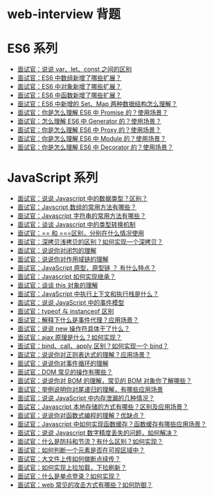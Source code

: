 # web-interview 背题

# ES6 系列

- [面试官：说说 var、let、const 之间的区别](./ES6系列/面试官：说说%20var、let、const%20之间的区别.md)
- [面试官：ES6 中数组新增了哪些扩展？](./ES6系列/面试官：ES6%20中数组新增了哪些扩展？.md)
- [面试官：ES6 中对象新增了哪些扩展？](./ES6系列/面试官：ES6%20中对象新增了哪些扩展？.md)
- [面试官：ES6 中函数新增了哪些扩展？](./ES6系列/面试官：ES6%20中函数新增了哪些扩展？.md)
- [面试官：ES6 中新增的 Set、Map 两种数据结构怎么理解？](./ES6系列/面试官：ES6%20中新增的%20Set、Map%20两种数据结构怎么理解？.md)
- [面试官：你是怎么理解 ES6 中 Promise 的？使用场景？](./ES6系列/面试官：你是怎么理解%20ES6%20中%20Promise%20的？使用场景？.md)
- [面试官：怎么理解 ES6 中 Generator 的？使用场景？](./ES6系列/面试官：怎么理解%20ES6%20中%20Generator%20的？使用场景？.md)
- [面试官：你是怎么理解 ES6 中 Proxy 的？使用场景？](./ES6系列/面试官：你是怎么理解%20ES6%20中%20Proxy%20的？使用场景？.md)
- [面试官：你是怎么理解 ES6 中 Module 的？使用场景？](./ES6系列/面试官：你是怎么理解%20ES6%20中%20Module%20的？使用场景？.md)
- [面试官：你是怎么理解 ES6 中 Decorator 的？使用场景？](./ES6系列/面试官：你是怎么理解%20ES6%20中%20Decorator%20的？使用场景？.md)

# JavaScript 系列

- [面试官：说说 Javascript 中的数据类型？区别？]()
- [面试官：Javscript 数组的常用方法有哪些？]()
- [面试官：Javascript 字符串的常用方法有哪些？]()
- [面试官：谈谈 Javascript 中的类型转换机制]()
- [面试官：== 和 ===区别，分别在什么情况使用]()
- [面试官：深拷贝浅拷贝的区别？如何实现一个深拷贝？]()
- [面试官：说说你对闭包的理解]()
- [面试官：说说你对作用域链的理解]()
- [面试官：JavaScript 原型，原型链 ？ 有什么特点？]()
- [面试官：Javascript 如何实现继承？]()
- [面试官：谈谈 this 对象的理解]()
- [面试官：JavaScript 中执行上下文和执行栈是什么？]()
- [面试官：说说 JavaScript 中的事件模型]()
- [面试官：typeof 与 instanceof 区别]()
- [面试官：解释下什么是事件代理？应用场景？]()
- [面试官：说说 new 操作符具体干了什么？]()
- [面试官：ajax 原理是什么？如何实现？]()
- [面试官：bind、call、apply 区别？如何实现一个 bind？]()
- [面试官：说说你对正则表达式的理解？应用场景？]()
- [面试官：说说你对事件循环的理解]()
- [面试官：DOM 常见的操作有哪些？]()
- [面试官：说说你对 BOM 的理解，常见的 BOM 对象你了解哪些？]()
- [面试官：举例说明你对尾递归的理解，有哪些应用场景]()
- [面试官：说说 JavaScript 中内存泄漏的几种情况？]()
- [面试官：Javascript 本地存储的方式有哪些？区别及应用场景？]()
- [面试官：说说你对函数式编程的理解？优缺点？]()
- [面试官：Javascript 中如何实现函数缓存？函数缓存有哪些应用场景？]()
- [面试官：说说 Javascript 数字精度丢失的问题，如何解决？]()
- [面试官：什么是防抖和节流？有什么区别？如何实现？]()
- [面试官：如何判断一个元素是否在可视区域中？]()
- [面试官：大文件上传如何做断点续传？]()
- [面试官：如何实现上拉加载，下拉刷新？]()
- [面试官：什么是单点登录？如何实现？]()
- [面试官：web 常见的攻击方式有哪些？如何防御？]()
